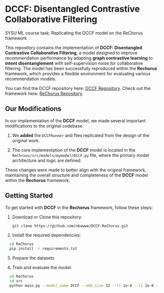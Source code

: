 # DCCF: Disentangled Contrastive Collaborative Filtering
SYSU ML course task: Replicating the DCCF model on the ReChorus framework


This repository contains the implementation of **DCCF: Disentangled Contrastive Collaborative Filtering**, 
a model designed to improve recommendation performance 
by adapting **graph contrastive learning** to **intent disentanglement** with self-supervision noise for 
collaborative filtering. 
The model has been successfully reproduced 
within the **Rechorus** framework, 
which provides a flexible environment for evaluating various recommendation models.

You can find the DCCF repository here: [DCCF Repository](https://github.com/HKUDS/DCCF).
Check out the framework here: [ReChorus Repository](https://github.com/THUwangcy/ReChorus).
## Our Modifications

In our implementation of the **DCCF** model, we made several important modifications to the original codebase:

1. We **added** the `DCCFRunner` and files replicated from the design of the original work.

2. The core implementation of the **DCCF** model is located in the `ReChrous/src/models/mymodel/DCCF.py` file, 
where the primary model architecture and logic are defined.



These changes were made to better align with the original framework, 
maintaining the overall structure and completeness of the **DCCF** model within the **Rechorus** framework.



## Getting Started

To get started with **DCCF** in the **Rechorus** framework, follow these steps:

1. Download or Clone this repository:
   ```bash
   git clone https://github.com/nbawwe/DCCF-ReChorus.git
   ```
2. Install the required dependencies:
  ```bash
    cd ReChorus
    pip install -r requirements.txt
  ```
3. Prepare the datasets

4. Train and evaluate the model:
  ```bash
    cd ReChorus
    cd src
    python main.py --model_name DCCF --emb_size 32 --lr 1e-4 --l2 1e-6 --path your_path_of_data_dir --dataset your_dataset --batch_size 2560
```

